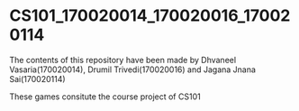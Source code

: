 # CS101_170020014_170020016_170020114
The contents of this repository have been made by Dhvaneel Vasaria(170020014), Drumil Trivedi(170020016) and Jagana Jnana Sai(170020114)

These games consitute the course project of CS101
